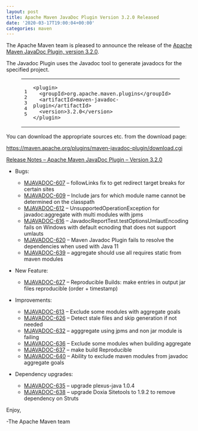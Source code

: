 ```yaml
---
layout: post
title: Apache Maven JavaDoc Plugin Version 3.2.0 Released
date: '2020-03-17T19:00:04+00:00'
categories: maven
---
```

<div class="entry-content"><p>The Apache Maven team is pleased to announce the release of the
<a href="https://maven.apache.org/plugins/maven-javadoc-plugin">Apache Maven JavaDoc Plugin, version 3.2.0</a>.</p>

<p>The Javadoc Plugin uses the Javadoc tool to generate javadocs for the
specified project.</p>

<figure class='code'><figcaption><span></span></figcaption><div class="highlight"><table><tr><td class="gutter"><pre class="line-numbers"><span class='line-number'>1</span>
<span class='line-number'>2</span>
<span class='line-number'>3</span>
<span class='line-number'>4</span>
<span class='line-number'>5</span>
</pre></td><td class='code'><pre><code class='xml'><span class='line'><span class="nt">&lt;plugin&gt;</span>
</span><span class='line'>  <span class="nt">&lt;groupId&gt;</span>org.apache.maven.plugins<span class="nt">&lt;/groupId&gt;</span>
</span><span class='line'>  <span class="nt">&lt;artifactId&gt;</span>maven-javadoc-plugin<span class="nt">&lt;/artifactId&gt;</span>
</span><span class='line'>  <span class="nt">&lt;version&gt;</span>3.2.0<span class="nt">&lt;/version&gt;</span>
</span><span class='line'><span class="nt">&lt;/plugin&gt;</span>
</span></code></pre></td></tr></table></div></figure>


<p>You can download the appropriate sources etc. from the download page:</p>

<p><a href="https://maven.apache.org/plugins/maven-javadoc-plugin/download.cgi">https://maven.apache.org/plugins/maven-javadoc-plugin/download.cgi</a></p>

<!-- more -->


<p><a href="https://issues.apache.org/jira/secure/ReleaseNote.jspa?projectId=12317529&amp;version=12345698">Release Notes &ndash; Apache Maven JavaDoc Plugin &ndash; Version 3.2.0</a></p>

<ul>
<li><p>Bugs:</p>

<ul>
<li><a href="https://issues.apache.org/jira/browse/MJAVADOC-607">MJAVADOC-607</a> &ndash; followLinks fix to get redirect target breaks for certain sites</li>
<li><a href="https://issues.apache.org/jira/browse/MJAVADOC-609">MJAVADOC-609</a> &ndash; Include jars for which module name cannot be determined on the classpath</li>
<li><a href="https://issues.apache.org/jira/browse/MJAVADOC-612">MJAVADOC-612</a> &ndash; UnsupportedOperationException for javadoc:aggregate with multi modules with jpms</li>
<li><a href="https://issues.apache.org/jira/browse/MJAVADOC-616">MJAVADOC-616</a> &ndash; JavadocReportTest.testOptionsUmlautEncoding fails on Windows with default ecnoding that does not support umlauts</li>
<li><a href="https://issues.apache.org/jira/browse/MJAVADOC-620">MJAVADOC-620</a> &ndash; Maven Javadoc Plugin fails to resolve the dependencies when used with Java 11</li>
<li><a href="https://issues.apache.org/jira/browse/MJAVADOC-639">MJAVADOC-639</a> &ndash; aggregate should use all requires static from maven modules</li>
</ul>
</li>
<li><p>New Feature:</p>

<ul>
<li><a href="https://issues.apache.org/jira/browse/MJAVADOC-627">MJAVADOC-627</a> &ndash; Reproducible Builds: make entries in output jar files reproducible (order + timestamp)</li>
</ul>
</li>
<li><p>Improvements:</p>

<ul>
<li><a href="https://issues.apache.org/jira/browse/MJAVADOC-613">MJAVADOC-613</a> &ndash; Exclude some modules with aggregate goals</li>
<li><a href="https://issues.apache.org/jira/browse/MJAVADOC-626">MJAVADOC-626</a> &ndash; Detect stale files and skip generation if not needed</li>
<li><a href="https://issues.apache.org/jira/browse/MJAVADOC-632">MJAVADOC-632</a> &ndash; agggregate using jpms and non jar module is failing</li>
<li><a href="https://issues.apache.org/jira/browse/MJAVADOC-636">MJAVADOC-636</a> &ndash; Exclude some modules when building aggregate</li>
<li><a href="https://issues.apache.org/jira/browse/MJAVADOC-637">MJAVADOC-637</a> &ndash; make build Reproducible</li>
<li><a href="https://issues.apache.org/jira/browse/MJAVADOC-640">MJAVADOC-640</a> &ndash; Ability to exclude maven modules from javadoc aggregate goals</li>
</ul>
</li>
<li><p>Dependency upgrades:</p>

<ul>
<li><a href="https://issues.apache.org/jira/browse/MJAVADOC-635">MJAVADOC-635</a> &ndash; upgrade plexus-java 1.0.4</li>
<li><a href="https://issues.apache.org/jira/browse/MJAVADOC-638">MJAVADOC-638</a> &ndash; upgrade Doxia Sitetools to 1.9.2 to remove dependency on Struts</li>
</ul>
</li>
</ul>


<p>Enjoy,</p>

<p>-The Apache Maven team</p>
</div>
